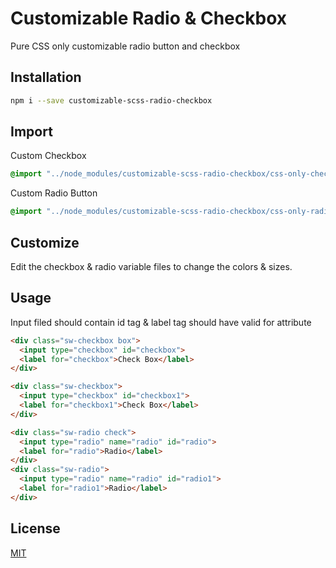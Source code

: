 # Customizable Radio & Checkbox

Pure CSS only customizable radio button and checkbox

## Installation

```bash
npm i --save customizable-scss-radio-checkbox
```
## Import
Custom Checkbox

```scss
@import "../node_modules/customizable-scss-radio-checkbox/css-only-checkbox";
```
Custom Radio Button

```scss
@import "../node_modules/customizable-scss-radio-checkbox/css-only-radio";
```
## Customize
Edit the checkbox & radio variable files to change the colors & sizes.

## Usage

Input filed should contain id tag & label tag should have valid for attribute
```html
<div class="sw-checkbox box">
  <input type="checkbox" id="checkbox">
  <label for="checkbox">Check Box</label>
</div>

<div class="sw-checkbox">
  <input type="checkbox" id="checkbox1">
  <label for="checkbox1">Check Box</label>
</div>

<div class="sw-radio check">
  <input type="radio" name="radio" id="radio">
  <label for="radio">Radio</label>
</div>
<div class="sw-radio">
  <input type="radio" name="radio" id="radio1">
  <label for="radio1">Radio</label>
</div>
```

## License
[MIT](https://choosealicense.com/licenses/mit/)
